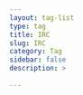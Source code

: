 ```yaml
---
layout: tag-list
type: tag
title: IRC
slug: IRC
category: Tag
sidebar: false
description: >
 
---
```

